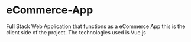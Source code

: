 # eCommerce-App
Full Stack Web Application that functions as a eCommerce App this is the client side of the project. The technologies used is Vue.js
